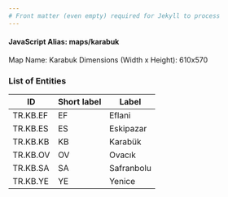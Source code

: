 ```yaml
---
# Front matter (even empty) required for Jekyll to process
---
```


#### JavaScript Alias: maps/karabuk

Map Name: Karabuk
Dimensions (Width x Height): 610x570





### List of Entities

ID | Short label | Label
---|---|---|
TR.KB.EF | EF | Eflani
TR.KB.ES | ES | Eskipazar
TR.KB.KB | KB | Karabük
TR.KB.OV | OV | Ovacık		
TR.KB.SA | SA | Safranbolu
TR.KB.YE | YE | Yenice